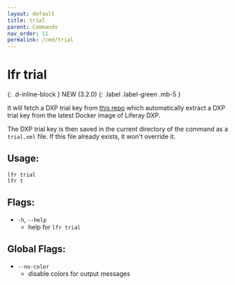 ```yaml
---
layout: default
title: trial
parent: Commands
nav_order: 11
permalink: /cmd/trial
---
```


# lfr trial
{: .d-inline-block }
NEW (3.2.0)
{: .label .label-green .mb-5 }


It will fetch a DXP trial key from [this repo](https://github.com/lgdd/liferay-product-info/tree/main/dxp-trial) which automatically extract a DXP trial key from the latest Docker image of Liferay DXP.

The DXP trial key is then saved in the current directory of the command as a `trial.xml` file. If this file already exists, it won't override it.

## Usage:
```shell
lfr trial
lfr t
```

## Flags:
- `-h`, `--help`
  - help for `lfr trial`
## Global Flags:
- `--no-color`
  - disable colors for output messages